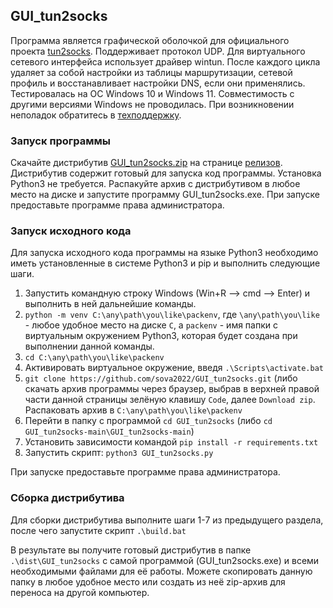 ## GUI_tun2socks
Программа является графической оболочкой для официального проекта [tun2socks](https://github.com/xjasonlyu/tun2socks). Поддерживает протокол UDP. Для виртуального сетевого интерфейса использует драйвер wintun. После каждого цикла удаляет за собой настройки из таблицы маршрутизации, сетевой профиль и восстанавливает настройки DNS, если они применялись. Тестировалась на ОС Windows 10 и Windows 11. Совместимость с другими версиями Windows не проводилась. При возникновении неполадок обратитесь в [техподдержку](https://t.me/GUI_support).

### Запуск программы
Скачайте дистрибутив [GUI_tun2socks.zip](https://github.com/sova2022/GUI_tun2socks/releases/download/v.1.0/GUI_tun2socks.zip) на странице [релизов](https://github.com/sova2022/GUI_tun2socks/releases/). Дистрибутив содержит готовый для запуска код программы. Установка Python3 не требуется. Распакуйте архив с дистрибутивом в любое место на диске и запустите программу GUI_tun2socks.exe. При запуске предоставьте программе права администратора.

### Запуск исходного кода

Для запуска исходного кода программы на языке Python3 необходимо иметь установленные в системе Python3 и pip и выполнить следующие шаги.
1. Запустить командную строку Windows (Win+R --> cmd --> Enter) и выполнить в ней дальнейшие команды.
1. `python -m venv C:\any\path\you\like\packenv`, где `\any\path\you\like` - любое удобное место на диске `C`, а `packenv` - имя папки с виртуальным окружением Python3, которая будет создана при выполнении данной команды.
1. `cd C:\any\path\you\like\packenv`
1. Активировать виртуальное окружение, введя `.\Scripts\activate.bat`
1. `git clone https://github.com/sova2022/GUI_tun2socks.git` (либо скачать архив программы через браузер, выбрав в верхней правой части данной страницы зелёную клавишу `Code`, далее `Download zip`. Распаковать архив в `C:\any\path\you\like\packenv`
1. Перейти в папку с программой `cd GUI_tun2socks` (либо `cd GUI_tun2socks-main\GUI_tun2socks-main`)
1. Установить зависимости командой `pip install -r requirements.txt`
1. Запустить скрипт: `python3 GUI_tun2socks.py`

При запуске предоставьте программе права администратора.

### Сборка дистрибутива

Для сборки дистрибутива выполните шаги 1-7 из предыдущего раздела, после чего запустите скрипт `.\build.bat`

В результате вы получите готовый дистрибутив в папке `.\dist\GUI_tun2socks` с самой программой (GUI_tun2socks.exe) и всеми необходимыми файлами для её работы. Можете скопировать данную папку в любое удобное место или создать из неё zip-архив для переноса на другой компьютер.
